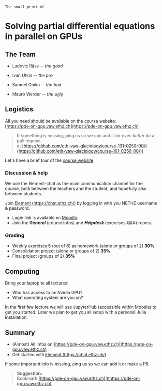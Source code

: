 <!--This file was generated, do not modify it.-->
$\texttt{The small print of}$

# Solving partial differential equations in parallel on GPUs

## The Team

- Ludovic Räss -- _the good_

- Ivan Utkin -- _the pro_

- Samuel Omlin -- _the bad_

- Mauro Werder -- _the ugly_

## Logistics

All you need should be available on the course website:\
[https://pde-on-gpu.vaw.ethz.ch](https://pde-on-gpu.vaw.ethz.ch)

> If something is missing, ping us so we can add it (_or even better_ do a pull request\
> at [https://github.com/eth-vaw-glaciology/course-101-0250-00/](https://github.com/eth-vaw-glaciology/course-101-0250-00/))

Let's have a brief tour of the [course website](https://pde-on-gpu.vaw.ethz.ch)

### Discussion & help

We use the Element-chat as the main communication channel for the course, both between the teachers and the student, and hopefully also between students.

Join [Element (https://chat.ethz.ch/)](https://chat.ethz.ch/) by logging in with you NETHZ username & password.
  - Login link is available on [Moodle](https://moodle-app2.let.ethz.ch/mod/url/view.php?id=781163).
  - Join the _**General**_ (course infos) and _**Helpdesk**_ (exercises Q&A) rooms.

### Grading

- Weekly exercises 5 (out of 6) as homework (alone or groups of 2) **30%**
- Consolidation project (alone or groups of 2) **35%**
- Final project (groups of 2) **35%**

## Computing

Bring your laptop to all lectures!

- Who has access to an Nvidia GPU?
- What operating system are you on?

In the first few lecture we will use JupyterHub (accessible within Moodle) to get you started. Later we plan to get you all setup with a personal Julia installation.

## Summary

- (Almost) All infos on [https://pde-on-gpu.vaw.ethz.ch](https://pde-on-gpu.vaw.ethz.ch)
- Get started with [Element (https://chat.ethz.ch/)](https://chat.ethz.ch/)

If some important info is missing, ping us so we can add it or make a PR.

> **Suggestion:**\
> Bookmark [https://pde-on-gpu.vaw.ethz.ch](hhttps://pde-on-gpu.vaw.ethz.ch)

